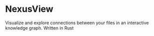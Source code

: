 # NexusView
Visualize and explore connections between your files in an interactive knowledge graph. Written in Rust

